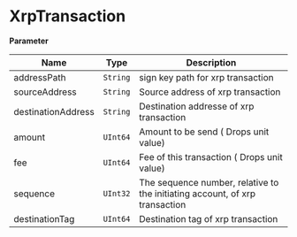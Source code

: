 # XrpTransaction

**Parameter**

| Name               | Type       | Description                                                                 |
| ------------------ | ---------- | --------------------------------------------------------------------------- |
| addressPath        | `String` | sign key path for xrp transaction                                           |
| sourceAddress      | `String` | Source address of xrp transaction                                           |
| destinationAddress | `String` | Destination addresse of xrp transaction                                     |
| amount             | `UInt64` | Amount to be send ( Drops unit value)                                       |
| fee                | `UInt64` | Fee of this transaction ( Drops unit value)                                 |
| sequence           | `UInt32` | The sequence number, relative to the initiating account, of xrp transaction |
| destinationTag     | `UInt64` | Destination tag of xrp transaction                                          |
